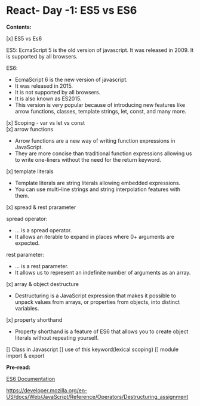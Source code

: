 # React- Day -1: ES5 vs ES6

**Contents:**

[x] ES5 vs Es6

ES5: EcmaScript 5 is the old version of javascript. It was released in 2009. It is supported by all browsers.

ES6:

- EcmaScript 6 is the new version of javascript.
- It was released in 2015.
- It is not supported by all browsers.
- It is also known as ES2015.
- This version is very popular because of introducing new features like arrow functions, classes, template strings, let, const, and many more.

[x] Scoping - var vs let vs const  
[x] arrow functions

- Arrow functions are a new way of writing function expressions in JavaScript.
- They are more concise than traditional function expressions allowing us to write one-liners without the need for the return keyword.

[x] template literals

- Template literals are string literals allowing embedded expressions.
- You can use multi-line strings and string interpolation features with them.

[x] spread & rest prarameter

spread operator:

- ... is a spread operator.
- It allows an iterable to expand in places where 0+ arguments are expected.

rest parameter:

- ... is a rest parameter.
- It allows us to represent an indefinite number of arguments as an array.

[x] array & object destructure

- Destructuring is a JavaScript expression that makes it possible to unpack values from arrays, or properties from objects, into distinct variables.

[x] property shorthand

- Property shorthand is a feature of ES6 that allows you to create object literals without repeating yourself.

[] Class in Javascript
[] use of this keyword(lexical scoping)
[] module import & export

**Pre-read:**

[ES6 Documentation](https://github.com/lukehoban/es6features#readme)

https://developer.mozilla.org/en-US/docs/Web/JavaScript/Reference/Operators/Destructuring_assignment
